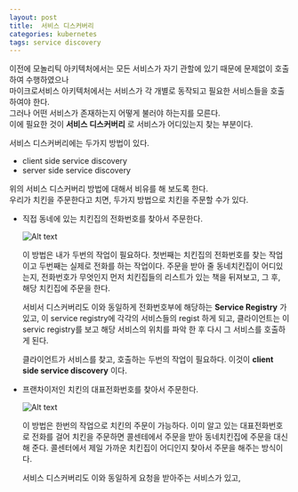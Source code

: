 ```yaml
---
layout: post
title:  서비스 디스커버리
categories: kubernetes
tags: service discovery
---
```


이전에 모놀리틱 아키텍처에서는 모든 서비스가 자기 관할에 있기 때문에 문제없이 호출하여 수행하였으나  
마이크로서비스 아키텍처에서는 서비스가 각 개별로 동작되고 필요한 서비스들을 호출하여야 한다.  
그러나 어떤 서비스가 존재하는지 어떻게 불러야 하는지를 모른다.  
이에 필요한 것이 **서비스 디스커버리** 로 서비스가 어디있는지 찾는 부분이다.

서비스 디스커버리에는 두가지 방법이 있다.
- client side service discovery
- server side service discovery

위의 서비스 디스커버리 방법에 대해서 비유를 해 보도록 한다.  
우리가 치킨을 주문한다고 치면, 두가지 방법으로 치킨을 주문할 수가 있다.

- 직접 동네에 있는 치킨집의 전화번호를 찾아서 주문한다.

    ![Alt text](https://monosnap.com/image/avCjZ4dbHp918EeHWhefkoQ8nZaGne)

    이 방법은 내가 두번의 작업이 필요하다. 첫번째는 치킨집의 전화번호를 찾는 작업이고 두번째는 실제로 전화를 하는 작업이다. 주문을 받아 줄 동네치킨집이 어디있는지, 전화번호가 무엇인지 먼저 치킨집들의 리스트가 있는 책을 뒤져보고, 그 후, 해당 치킨집에 주문을 한다.

    서비서 디스커버리도 이와 동일하게 전화번호부에 해당하는 **Service Registry** 가 있고, 이 service registry에 각각의 서비스들의 regist 하게 되고, 클라이언트는 이 servic registry를 보고 해당 서비스의 위치를 파악 한 후 다시 그 서비스를 호출하게 된다.

    클라이언트가 서비스를 찾고, 호출하는 두번의 작업이 필요하다.
    이것이  **client side service discovery** 이다.

- 프랜차이저인 치킨의 대표전화번호를 찾아서 주문한다.

    ![Alt text](https://monosnap.com/image/HLqafhmdsiaxobWLAr1ynFQw0QSmsS)

    이 방법은 한번의 작업으로 치킨의 주문이 가능하다. 이미 알고 있는 대표전화번호로 전화를 걸어 치킨을 주문하면 콜센테에서 주문을 받아 동네치킨집에 주문을 대신 해 준다. 콜센터에서 제일 가까운 치킨집이 어디인지 찾아서 주문을 해주는 방식이다.

    서비스 디스커버리도 이와 동일하게 요청을 받아주는 서비스가 있고, 